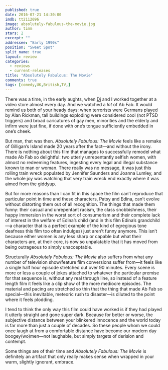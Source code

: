 ```yaml
---
published: true
date: 2016-07-21 14:30:00
imdb: tt2112096
image: absolutely-fabulous-the-movie.jpg
author: timm
stars: 2
excerpt: ""
addressee: "Early 1990s"
position: "Sweet Spot"
split_name: true
layout: review
categories: 
  - reviews
  - current-releases
title: "Absolutely Fabulous: The Movie"
comments: true
tags: [comedy,UK,British,TV,]
---
```

There was a time, in the early aughts, when [Di](http://www.dearcastandcrew.com/writers/dig/) and I worked together at a video store almost every day. And we watched a _lot_ of Ab Fab. It would remind us both of your heady days: when terrorists were Germans played by Alan Rickman, tall buildings exploding were considered cool (not PTSD triggers) and broad caricatures of gay men, minorities and the elderly and infirm were just fine, if done with one’s tongue sufficiently embedded in one’s cheek.

But man, that was then. _Absolutely Fabulous: The Movie_ feels like a remake of Gilligan’s Island made 20 years after the fact—and without the irony. There is nothing about this film that manages to successfully remodel what made Ab Fab so delightful: two utterly unrepentantly selfish women, with almost no redeeming features, ingesting every legal and illegal substance known to man or woman. There really was no message, it was just this rolling train wreck populated by Jennifer Saunders and Joanna Lumley, and the whole joy was watching that very train wreck end exactly where it was aimed from the giddyup.

But for more reasons than I can fit in this space the film can’t reproduce that particular point in time and these characters, Patsy and Edina, can’t evolve without distorting them out of all recognition. The things that made them funny: their casual and unrepentant racism, the class snobbishness, their happy immersion in the worst sort of consumerism and their complete lack of interest in the welfare of Edina’s child (and in this film Edina’s grandchild—a character that is a perfect example of the kind of egregious tone deafness this film too often indulges) just aren’t funny anymore. This isn’t because either women is any less sharp or capable but what their characters are, at their core, is now so unpalatable that it has moved from being outrageous to simply unacceptable.

Structurally _Absolutely Fabulous: The Movie_ also suffers from what any number of television show/feature film conversions suffer from—it feels like a single half hour episode stretched out over 90 minutes. Every scene is more or less a couple of jokes attached to whatever the particular premise for that sequence is, without any real through line, so instead of a feature length film it feels like a clip show of the more mediocre episodes. The material and pacing are stretched so thin that the thing that made Ab Fab so special—this inevitable, meteoric rush to disaster—is diluted to the point where it feels plodding. 

I tend to think the only way this film could have worked is if they had played it utterly straight and gone super dark. Because for better or worse, the subjective distance between your blinkered innocence and the world today is far more than just a couple of decades. So these people whom we could once laugh at from a comfortable distance have become our modern day boogey(wo)men—not laughable, but simply targets of derision and contempt.

Some things are of their time and _Absolutely Fabulous: The Movie_ is definitely an artifact that only really makes sense when wrapped in your warm, slightly ignorant, embrace.